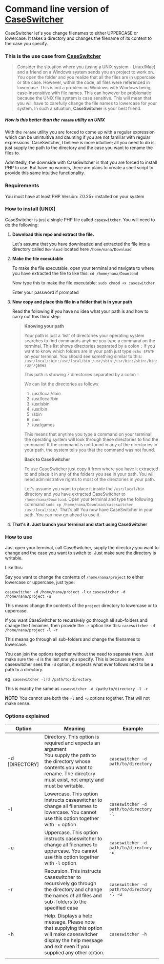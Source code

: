 # Command line version of [CaseSwitcher](https://github.com/yeboahnanaosei/caseswitcher)

CaseSwitcher let's you change filenames to either UPPERCASE or lowercase. It takes a directory and changes the filename of its content to the case you specify.



### This is the use case from  [CaseSwitcher](https://github.com/yeboahnanaosei/caseswitcher)

> Consider the situation where you (using a UNIX system - Linux/Mac) and a friend on a Windows system sends you an project to work on. You open the folder and you realize that all the files are in uppercase or title case. However, within the code, all files were referenced in lowercase. This is not a problem on Windows with Windows being case-insensitive with file names. This can however be problematic because the UNIX file system is case sensitive. This will mean that you will have to carefully change the file names to lowercase for your system. In such a situation, **CaseSwitcher** is your best friend.

##### How is this better than the `rename` utility on UNIX

With the `rename` utility you are forced to come up with a regular expression which can be unintuitive and daunting if you are not familiar with regular expressions. CaseSwitcher, I believe is more intuitive; all you need to do is just supply the path to the directory and the case you want to rename the files to.

Admittedly, the downside with CaseSwitcher is that you are forced to install PHP to use. But have no worries, there are plans to create a shell script to provide this same intuitive functionality.



### Requirements

You must have at least PHP Version: 7.0.25+ installed on your system



### How to install (UNIX)

CaseSwitcher is just a single PHP file called `caseswitcher`. You will need to do the following:

1. <b>Download this repo and extract the file.</b>

   Let's assume that you have downloaded and extracted the file into a directory called `Download` located here `/home/nana/Download`

2. <b>Make the file executable</b>

   To make the file executable, open your terminal and navigate to where you have extracted the file to like this:  `cd /home/nana/Download`

   Now type this to make the file executable:  `sudo chmod +x caseswitcher`

   Enter your password if prompted

3. <b>Now copy and place this file in a folder that is in your path</b>

   Read the following if you have no idea what your path is and how to carry out this third step:

   > **Knowing your path**
   >
   > Your path is just a 'list' of directories your operating system searches to find commands anytime you type a command on the terminal. This list shows directories separated by a colon `:` If you want to know which folders are in your path just type `echo $PATH` on your terminal. You should see something similar to this: `/usr/local/sbin:/usr/local/bin:/usr/sbin:/usr/bin:/sbin:/bin:/usr/games`
   >
   > This path is showing 7 directories separated by a colon `:`  <br>
   >
   > We can list the directories as follows:
   >
   > 1. /usr/local/sbin
   > 2. /usr/local/bin
   > 3. /usr/sbin
   > 4. /usr/bin
   > 5. /sbin
   > 6. /bin
   > 7. /usr/games
   >
   > This means that anytime you type a command on your terminal the operating system will look through these directories to find the command. If the command is not found in any of the directories in your path, the system tells you that the command was not found.
   >
   >
   >
   > **Back to CaseSwitcher**
   >
   > To use CaseSwitcher just copy it from where you have it extracted to and place it in any of the folders you see in your path. You will need administrative rights to most of the directories in your path. 
   >
   > Let's assume you want to place it inside the `/usr/local/bin` directory and you have extracted CaseSwitcher to `/home/nana/Download`. Open your terminal and type the following command `sudo cp /home/nana/Download/caseswitcher /usr/local/bin/`. That's all! You now have CaseSwitcher in your path. You can now go ahead to use it.



4. <b>That's it. Just launch your terminal and start using CaseSwitcher</b>

### 

### How to use

Just open your terminal, call CaseSwitcher, supply the directory you want to change and the case you want to switch to. Just make sure the directory is writable. 

Like this: 

Say you want to change the contents of `/home/nana/project` to either lowercase or uppercase, just type:

 `caseswitcher -d /home/nana/project -l` or `caseswitcher -d /home/nana/project -u`

This means change the contents of the `project` directory to lowercase or to uppercase. 

If you want CaseSwitcher to recursively go through all sub-folders and change the filenames, then provide the `-r` option like this: `caseswitcher -d /home/nana/project -l -r` 

This means go through all sub-folders and change the filenames to lowercase.



You can join the options together without the need to separate them. Just make sure the `-d` is the last one you specify. This is because anytime caseswitcher sees the `-d` option, it expects what ever follows next to be a path to a directory.

eg. `caseswitcher -lrd /path/to/directory`.

This is exactly the same as `caseswitcher -d /path/to/directory -l -r`



<b>NOTE:</b> You cannot use both the `-l` and `-u` options together. That will not make sense.



### Options explained

|Option| Meaning | Example |
|----|----|----|
|-d [DIRECTORY]|Directory. This option is required and expects an argument<br>You supply the path to the directory whose contents you want to rename. The directory must exist, not empty and must be writable.| `caseswitcher -d path/to/directory` |
|-l | Lowercase. This option instructs caseswitcher to change all filenames to lowercase.  You cannot use this option together with `-u` option. | `caseswitcher -d path/to/directory -l` |
|-u | Uppercase. This option instructs caseswitcher to change all filenames to uppercase. You cannot use this option together with `-l` option. | `caseswitcher -d path/to/directory -u` |
|-r | Recursion. This instructs caseswitcher to recursively go through the directory and change the names  of all files and sub-folders to the specified case | `caseswitcher -d path/to/directory -l -u` |
|-h | Help. Displays a help message. Please note that supplying this option will make caseswitcher display the help message and exit even if you supplied any other option. | `caseswitcher -h` |
| |  |  |